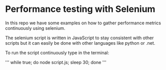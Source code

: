 # Performance testing with Selenium
In this repo we have some examples on how to gather performance metrics continuously using selenium.

The selenium script is written in JavaScript to stay consistent with other scripts but it can easily be done with other languages like python or .net.

To run the script continuously type in the terminal:

'''
while true; do node script.js; sleep 30; done
'''
